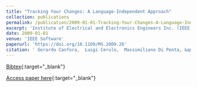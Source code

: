 ```yaml
---
title: "Tracking Your Changes: A Language-Independent Approach"
collection: publications
permalink: /publication/2009-01-01-Tracking-Your-Changes-A-Language-Independent-Approach
excerpt: 'Institute of Electrical and Electronics Engineers Inc. (IEEE), Los Alamitos, CA, USA, Scopus ID: 2-s2.0-58149508296, Cited by: 36'
date: 2009-01-01
venue: 'IEEE Software'
paperurl: 'https://doi.org/10.1109/MS.2009.26'
citation: ' Gerardo Canfora,  Luigi Cerulo,  Massimiliano Di Penta, &quot;Tracking Your Changes: A Language-Independent Approach.&quot; IEEE Software, 2009.'
---
```

[Bibtex](https://dblp.org/rec/bib/journals/software/CanforaCP09){:target="_blank"}

[Access paper here](https://doi.org/10.1109/MS.2009.26){:target="_blank"}
